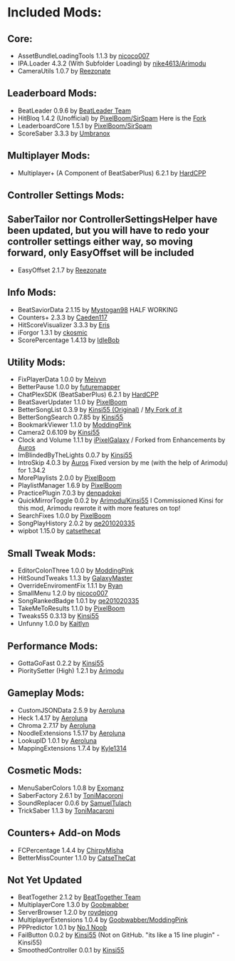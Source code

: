 # Included Mods:
## Core:
- AssetBundleLoadingTools 1.1.3 by [nicoco007](https://github.com/nicoco007/AssetBundleLoadingTools/releases)
- IPA.Loader 4.3.2 (With Subfolder Loading) by [nike4613/Arimodu](https://github.com/Arimodu/BeatSaber-IPA-Reloaded/tree/Fix-64-config-limit)
- CameraUtils 1.0.7 by [Reezonate](https://github.com/Reezonate/CameraUtils/releases)

## Leaderboard Mods:
- BeatLeader 0.9.6 by [BeatLeader Team](https://github.com/BeatLeader/beatleader-mod/releases)
- HitBloq 1.4.2 (Unofficial) by [PixelBoom/SirSpam](https://github.com/PauseChampions/Hitbloq/releases) Here is the [Fork](https://github.com/iPixelGalaxy/Hitbloq)
- LeaderboardCore 1.5.1 by [PixelBoom/SirSpam](https://github.com/rithik-b/LeaderboardCore/releases)
- ScoreSaber 3.3.3 by [Umbranox](https://github.com/ScoreSaber/scoresaber-plugin/releases)

## Multiplayer Mods:
- Multiplayer+ (A Component of BeatSaberPlus) 6.2.1 by [HardCPP](https://github.com/hardcpp/BeatSaberPlus/releases)

## Controller Settings Mods:
## SaberTailor nor ControllerSettingsHelper have been updated, but you will have to redo your controller settings either way, so moving forward, only EasyOffset will be included
- EasyOffset 2.1.7 by [Reezonate](https://github.com/Reezonate/EasyOffset/releases)

## Info Mods:
- BeatSaviorData 2.1.15 by [Mystogan98](https://github.com/Mystogan98/BeatSaviorData/releases) HALF WORKING
- Counters+ 2.3.3 by [Caeden117](https://github.com/Caeden117/CountersPlus/releases)
- HitScoreVisualizer 3.3.3 by [Eris](https://github.com/ErisApps/HitScoreVisualizer/releases) 
- iForgor 1.3.1 by [ckosmic](https://github.com/ckosmic/IForgor/releases)
- ScorePercentage 1.4.13 by [IdleBob](https://github.com/Idlebawb/ScorePercentage/releases)

## Utility Mods:
- FixPlayerData 1.0.0 by [Meivyn](https://github.com/Meivyn)
- BetterPause 1.0.0 by [futuremapper](https://github.com/Futuremappermydud/BetterPause/releases)
- ChatPlexSDK (BeatSaberPlus) 6.2.1 by [HardCPP](https://github.com/hardcpp/BeatSaberPlus/releases)
- BeatSaverUpdater 1.1.0 by [PixelBoom](https://github.com/rithik-b/BeatSaverUpdater/releases)
- BetterSongList 0.3.9 by [Kinsi55 (Original)](https://github.com/kinsi55/BeatSaber_BetterSongList/releases) / [My Fork of it](https://github.com/iPixelGalaxy/BeatSaber_BetterSongList/releases)
- BetterSongSearch 0.7.85 by [Kinsi55](https://github.com/kinsi55/BeatSaber_BetterSongSearch/releases)
- BookmarkViewer 1.1.0 by [ModdingPink](https://github.com/ModdingPink/BookmarkViewer/releases)
- Camera2 0.6.109 by [Kinsi55](https://github.com/kinsi55/CS_BeatSaber_Camera2/releases)
- Clock and Volume 1.1.1 by [iPixelGalaxy](https://github.com/iPixelGalaxy/ClockAndVolume/releases) / Forked from Enhancements by [Auros](https://github.com/Auros/Enhancements/releases)
- ImBlindedByTheLights 0.0.7 by [Kinsi55](https://github.com/kinsi55/BeatSaber_ImBlindedByTheLights/releases)
- IntroSkip 4.0.3 by [Auros](https://github.com/Auros/Intro-Skip/releases) Fixed version by me (with the help of Arimodu) for 1.34.2
- MorePlaylists 2.0.0 by [PixelBoom](https://github.com/rithik-b/MorePlaylists/releases)
- PlaylistManager 1.6.9 by [PixelBoom](https://github.com/rithik-b/PlaylistManager/releases)
- PracticePlugin 7.0.3 by [denpadokei](https://github.com/denpadokei/PracticePlugin/releases)
- QuickMirrorToggle 0.0.2 by [Arimodu/Kinsi55](https://github.com/Arimodu/QuickMirrorToggle) I Commissioned Kinsi for this mod, Arimodu rewrote it with more features on top!
- SearchFixes 1.0.0 by [PixelBoom](https://github.com/rithik-b/SearchFixes/releases)
- SongPlayHistory 2.0.2 by [qe201020335](https://github.com/qe201020335/SongPlayHistory/releases)
- wipbot 1.15.0 by [catsethecat](https://github.com/catsethecat/wipbot/releases)

## Small Tweak Mods:
- EditorColonThree 1.0.0 by [ModdingPink](https://github.com/ModdingPink/EditorColonThree/releases)
- HitSoundTweaks 1.1.3 by [GalaxyMaster](https://github.com/GalaxyMaster2/HitsoundTweaks/releases)
- OverrideEnviromentFix 1.1.1 by [Ryan](https://github.com/rfcaps/OverrideEnvironmentFix/releases)
- SmallMenu 1.2.0 by [nicoco007](https://github.com/nicoco007/BeatSaberSmallMenu/releases)
- SongRankedBadge 1.0.1 by [qe201020335](https://github.com/qe201020335/SongRankedBadge/releases)
- TakeMeToResults 1.1.0 by [PixelBoom](https://github.com/rithik-b/TakeMeToResults/releases)
- Tweaks55 0.3.13 by [Kinsi55](https://github.com/kinsi55/BeatSaber_Tweaks55/releases)
- Unfunny 1.0.0 by [Kaitlyn](https://github.com/ItsKaitlyn03/Unfunny/releases)

## Performance Mods:
- GottaGoFast 0.2.2 by [Kinsi55](https://github.com/kinsi55/CS_BeatSaber_GottaGoFast/releases)
- PioritySetter (High) 1.2.1 by [Arimodu](https://github.com/Arimodu/PrioritySetter/releases)

## Gameplay Mods:
- CustomJSONData 2.5.9 by [Aeroluna](https://github.com/Aeroluna/CustomJSONData/releases)
- Heck 1.4.17 by [Aeroluna](https://github.com/Aeroluna/Heck/releases)
- Chroma 2.7.17 by [Aeroluna](https://github.com/Aeroluna/Heck/releases)
- NoodleExtensions 1.5.17 by [Aeroluna](https://github.com/Aeroluna/Heck/releases)
- LookupID 1.0.1 by [Aeroluna](https://github.com/Aeroluna/Heck/releases)
- MappingExtensions 1.7.4 by [Kyle1314](https://github.com/Kylemc1413/MappingExtensions)


## Cosmetic Mods:
- MenuSaberColors 1.0.8 by [Exomanz](https://github.com/Exomanz/MenuSaberColors/releases)
- SaberFactory 2.6.1 by [ToniMacoroni](https://github.com/ToniMacaroni/SaberFactory/releases)
- SoundReplacer 0.0.6 by [SamuelTulach](https://github.com/SamuelTulach/SoundReplacer/releases)
- TrickSaber 1.1.3 by [ToniMacaroni](https://github.com/ToniMacaroni/TrickSaber/releases)

## Counters+ Add-on Mods
- FCPercentage 1.4.4 by [ChirpyMisha](https://github.com/ChirpyMisha/FC-Percentage/releases)
- BetterMissCounter 1.1.0 by [CatseTheCat](https://github.com/catsethecat/BetterMissCounter/releases)

## Not Yet Updated
- BeatTogether 2.1.2 by [BeatTogether Team](https://github.com/BeatTogether/BeatTogether/releases)
- MultiplayerCore 1.3.0 by [Goobwabber](https://github.com/Goobwabber/MultiplayerCore/releases)
- ServerBrowser 1.2.0 by [roydejong](https://github.com/roydejong/BeatSaberServerBrowser/releases)
- MultiplayerExtensions 1.0.4 by [Goobwabber/ModdingPink](https://github.com/Goobwabber/MultiplayerExtensions/releases)
- PPPredictor 1.0.1 by [No.1 Noob](https://github.com/no-1-noob/PPPredictor/releases)
- FailButton 0.0.2 by [Kinsi55](https://github.com/kinsi55) (Not on GitHub. "its like a 15 line plugin" -Kinsi55)
- SmoothedController 0.0.1 by [Kinsi55](https://github.com/kinsi55/BeatSaber_SmoothedController/releases)
